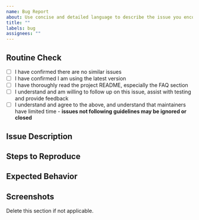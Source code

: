 ```yaml
---
name: Bug Report
about: Use concise and detailed language to describe the issue you encountered
title: ""
labels: bug
assignees: ""
---
```


## Routine Check

[//]: # "Remove space in brackets and fill with x"

- [ ] I have confirmed there are no similar issues
- [ ] I have confirmed I am using the latest version
- [ ] I have thoroughly read the project README, especially the FAQ section
- [ ] I understand and am willing to follow up on this issue, assist with testing and provide feedback
- [ ] I understand and agree to the above, and understand that maintainers have limited time - **issues not following guidelines may be ignored or closed**

## Issue Description

## Steps to Reproduce

## Expected Behavior

## Screenshots

Delete this section if not applicable.
